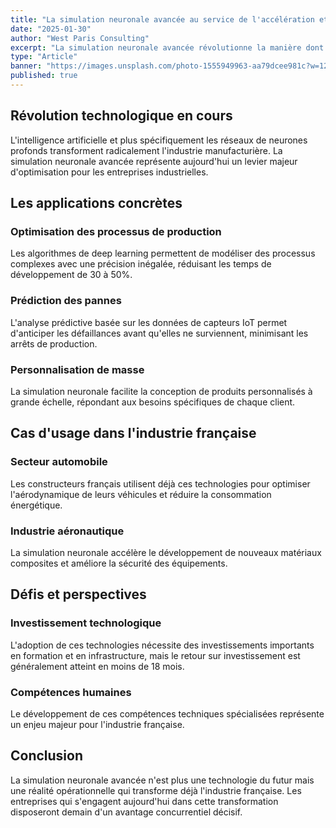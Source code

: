```yaml
---
title: "La simulation neuronale avancée au service de l'accélération et de la performance du développement de produits industriels"
date: "2025-01-30"
author: "West Paris Consulting"
excerpt: "La simulation neuronale avancée révolutionne la manière dont les entreprises abordent les défis associés à l'optimisation des processus de développement de produits industriels."
type: "Article"
banner: "https://images.unsplash.com/photo-1555949963-aa79dcee981c?w=1200&h=600&fit=crop"
published: true
---
```



## Révolution technologique en cours

L'intelligence artificielle et plus spécifiquement les réseaux de neurones profonds transforment radicalement l'industrie manufacturière. La simulation neuronale avancée représente aujourd'hui un levier majeur d'optimisation pour les entreprises industrielles.

## Les applications concrètes

### Optimisation des processus de production

Les algorithmes de deep learning permettent de modéliser des processus complexes avec une précision inégalée, réduisant les temps de développement de 30 à 50%.

### Prédiction des pannes

L'analyse prédictive basée sur les données de capteurs IoT permet d'anticiper les défaillances avant qu'elles ne surviennent, minimisant les arrêts de production.

### Personnalisation de masse

La simulation neuronale facilite la conception de produits personnalisés à grande échelle, répondant aux besoins spécifiques de chaque client.

## Cas d'usage dans l'industrie française

### Secteur automobile

Les constructeurs français utilisent déjà ces technologies pour optimiser l'aérodynamique de leurs véhicules et réduire la consommation énergétique.

### Industrie aéronautique

La simulation neuronale accélère le développement de nouveaux matériaux composites et améliore la sécurité des équipements.

## Défis et perspectives

### Investissement technologique

L'adoption de ces technologies nécessite des investissements importants en formation et en infrastructure, mais le retour sur investissement est généralement atteint en moins de 18 mois.

### Compétences humaines

Le développement de ces compétences techniques spécialisées représente un enjeu majeur pour l'industrie française.

## Conclusion

La simulation neuronale avancée n'est plus une technologie du futur mais une réalité opérationnelle qui transforme déjà l'industrie française. Les entreprises qui s'engagent aujourd'hui dans cette transformation disposeront demain d'un avantage concurrentiel décisif.
